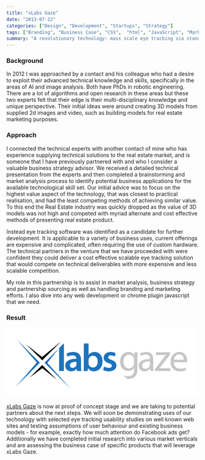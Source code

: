 ```yaml
---
title: "xLabs Gaze"
date: "2013-07-22"
categories: ["Design", "Development", "Startups", "Strategy"]
tags: ["Branding", "Business Case", "CSS",  "html", "JavaScript", "Market Research", "Marketing", "Product Management", "Product Roadmaps", "trello", "User Experience Design", "User Research", "Visual Design"]
summary: "A revolutionary technology: mass scale eye tracking via standard web cams"
---
```


### Background

In 2012 I was approached by a contact and his colleague who had a desire to exploit their advanced technical knowledge and skills, specifically in the areas of AI and image analysis. Both have PhDs in robotic engineering. There are a lot of algorithms and open research in these areas but these two experts felt that their edge is their multi-disciplinary knowledge and unique perspective. Their initial ideas were around creating 3D models from supplied 2d images and video, such as building models for real estate marketing purposes.

### Approach

I connected the technical experts with another contact of mine who has experience supplying technical solutions to the real estate market, and is someone that I have previously partnered with and who I consider a valuable business strategy advisor. We received a detailed technical presentation from the experts and then completed a brainstorming and market analysis process to identify potential business applications for the available technological skill set. Our initial advice was to focus on the highest value aspect of the technology, that was closest to practical realisation, and had the least competing methods of achieving similar value. To this end the Real Estate industry was quickly dropped as the value of 3D models was not high and competed with myriad alternate and cost effective methods of presenting real estate product.

Instead eye tracking software was identified as a candidate for further development. It is applicable to a variety of business uses, current offerings are expensive and complicated, often requiring the use of custom hardware. The technical partners in the venture that we have proceeded with were confident they could deliver a cost effective scalable eye tracking solution that would compete on technical deliverables with more expensive and less scalable competition.

My role in this partnership is to assist in market analysis, business strategy and partnership sourcing as well as handling branding and marketing efforts. I also dive into any web development or chrome plugin javascript that we need.

### Result

[![final](./final.png)](./final.png)

[xLabs Gaze](http://xlabs.com.au) is now at proof of concept stage and we are taking to potential partners about the next steps. We will soon be demonstrating uses of our technology with selected eye tracking usability studies on well known web sites and testing assumptions of user behaviour and existing business models - for example, exactly how much attention do Facebook ads get? Additionally we have completed initial research into various market verticals and are assessing the business case of specific products that will leverage xLabs Gaze.
